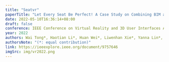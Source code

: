 ```yaml
---
title: "Seatvr"
paperTitle: "Let Every Seat Be Perfect! A Case Study on Combining BIM and VR for Room Planning"
date: 2022-05-10T16:36:14+08:00
draft: false
conference: IEEE Conference on Virtual Reality and 3D User Interfaces Abstracts and Workshops (VR)
year: 2022
authors: Wai Tong*, Haotian Li*, Huan Wei*, Liwenhan Xie*, Yanna Lin*, Huamin Qu
authorsNote: "(*: equal contribution)"
link: https://ieeexplore.ieee.org/document/9757646
imgSrc: img/vr2022.png
---
```


